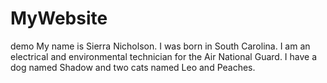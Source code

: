 # MyWebsite
demo
My name is Sierra Nicholson. I was born in South Carolina. I am an electrical and environmental technician for the Air National Guard. I have a dog named Shadow and two cats named Leo and Peaches. 
